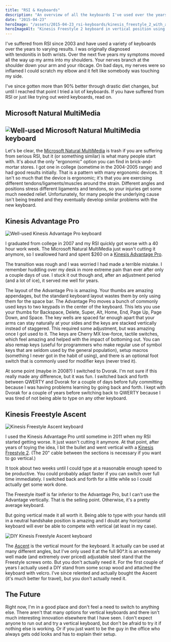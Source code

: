 ```yaml
---
title: "RSI & Keyboards"
description: "An overview of all the keyboards I've used over the years in an attempt to help my RSI."
date: "2015-04-23"
heroImage: "/assets/2015-04-23_rsi-keyboards/kinesis_freestyle_2_with_ascent.jpg"
heroImageAlt: "Kinesis Freestyle 2 keyboard in vertical position using the Ascent stand"
---
```


I've suffered from RSI since 2003 and have used a variety of keyboards over the years to varying results. I was originally diagnosed with tendonitis in both wrists. Over the next five years my symptoms moved all the way up my arms into my shoulders. Your nerves branch at the shoulder down your arm and your ribcage. On bad days, my nerves were so inflamed I could scratch my elbow and it felt like somebody was touching my side.

I've since gotten more than 90% better through drastic diet changes, but until I reached that point I tried a lot of keyboards. If you have suffered from RSI or just like trying out weird keyboards, read on.

## Microsoft Natural MultiMedia

## ![Well-used Microsoft Natural MultiMedia keyboard](/assets/2015-04-23_rsi-keyboards/microsoft_natural_multimedia.jpg)

Let's be clear, the [Microsoft Natural MultiMedia](http://en.wikipedia.org/wiki/Microsoft_Natural_keyboard) is trash if you are suffering from serious RSI, but it (or something similar) is what many people start with. It's about the only "ergonomic" option you can find in brick-and-mortar stores. I got one in college (sometime in the 2004-2005 range) and had good results initially. That is a pattern with many ergonomic devices. It isn't so much that the device is ergonomic; it's that you are exercising different tendons/ligaments/muscles around the strain. Different angles and positions stress different ligaments and tendons, so your injuries get some much needed relief. Unfortunately, for many people the underlying cause isn't being treated and they eventually develop similar problems with the new keyboard.

## Kinesis Advantage Pro

![Well-used Kinesis Advantage Pro keyboard](/assets/2015-04-23_rsi-keyboards/kinesis_advantage_pro.jpg)

I graduated from college in 2007 and my RSI quickly got worse with a 40 hour work week. The Microsoft Natural MultiMedia just wasn't cutting it anymore, so I swallowed hard and spent $260 on a [Kinesis Advantage Pro](https://www.kinesis-ergo.com/shop/advantage-pro-for-pc-mac/).

The transition was rough and I was worried I had made a terrible mistake. I remember huddling over my desk in more extreme pain than ever after only a couple days of use. I stuck it out though and, after an adjustment period (and a lot of ice), it served me well for years.

The layout of the Advantage Pro is amazing. Your thumbs are amazing appendages, but the standard keyboard layout wastes them by only using them for the space bar. The Advantage Pro moves a bunch of commonly used keys to two keypads in the center of the keyboard. This lets you use your thumbs for Backspace, Delete, Super, Alt, Home, End, Page Up, Page Down, and Space. The key wells are spaced far enough apart that your arms can stay naturally at your sides and the keys are stacked vertically instead of staggered. This required some adjustment, but was amazing once I got used to it. The keys are Cherry MX low-force, tactile switches, which feel amazing and helped with the impact of bottoming out. You can also remap keys (useful for programmers who make regular use of symbol keys that are seldom used by the general population), setup macros (something I never got in the habit of using), and there is an optional foot switch that is commonly used for modifier keys (never tried it).

At some point (maybe in 2008?) I switched to Dvorak. I'm not sure if this really made any difference, but it was fun. I switched back and forth between QWERTY and Dvorak for a couple of days before fully committing because I was having problems learning by going back and forth. I kept with Dvorak for a couple of years before switching back to QWERTY because I was tired of not being able to type on any other keyboard.

## Kinesis Freestyle Ascent

![Kinesis Freestyle Ascent keyboard](/assets/2015-04-23_rsi-keyboards/kinesis_freestyle_2_with_ascent.jpg)

I used the Kinesis Advantage Pro until sometime in 2011 when my RSI started getting worse. It just wasn't cutting it anymore. At that point, after years of toying the idea, I bit the bullet and went vertical with a [Kinesis Freestyle 2](https://www.kinesis-ergo.com/shop/freestyle2-for-pc-us/). (The 20" cable between the sections is necessary if you want to go vertical.)

It took about two weeks until I could type at a reasonable enough speed to be productive. You could probably adapt faster if you can switch over full time immediately. I switched back and forth for a little while so I could actually get some work done.

The Freestyle itself is far inferior to the Advantage Pro, but I can't use the Advantage vertically. That is the selling point. Otherwise, it's a pretty average keyboard.

But going vertical made it all worth it. Being able to type with your hands still in a neutral handshake position is amazing and I doubt any horizontal keyboard will ever be able to compete with vertical (at least in my case).

![DIY Kinesis Freestyle Ascent keyboard](/assets/2015-04-23_rsi-keyboards/kinesis_freestyle_2_with_diy_vertical_stand.jpg)

The [Ascent](https://www.kinesis-ergo.com/shop/freestyle2-ascent-accessory/) is the vertical mount for the keyboard. It actually can be used at many different angles, but I've only used it at the full 90°.It is an extremely well made (and extremely over priced) adjustable steel stand that the Freestyle screws onto. But you don't actually need it. For the first couple of years I actually used a DIY stand from some scrap wood and attached the keyboard with velcro. I've since relented and actually bought the Ascent (it's much better for travel), but you don't actually need it.

## The Future

Right now, I'm in a good place and don't feel a need to switch to anything else. There aren't that many options for vertical keyboards and there isn't much interesting innovation elsewhere that I have seen. I don't expect anyone to run out and try a vertical keyboard, but don't be afraid to try it if nothing else is working. Or if you just want to be the guy in the office who always gets odd looks and has to explain their setup.
